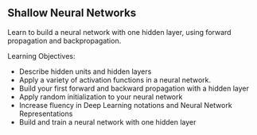 Shallow Neural Networks
---
Learn to build a neural network with one hidden layer, using forward propagation and backpropagation.

Learning Objectives:

- Describe hidden units and hidden layers
- Apply a variety of activation functions in a neural network.
- Build your first forward and backward propagation with a hidden layer
- Apply random initialization to your neural network
- Increase fluency in Deep Learning notations and Neural Network Representations
- Build and train a neural network with one hidden layer
